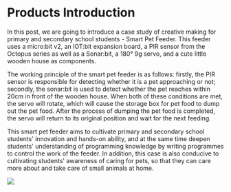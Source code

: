 ﻿---
sidebar_position: 1
sidebar_label: Products Introduction
---

# Products Introduction

In this post, we are going to introduce a case study of creative making for primary and secondary school students - Smart Pet Feeder. This feeder uses a micro:bit v2, an IOT:bit expansion board, a PIR sensor from the Octopus series as well as a Sonar:bit, a 180° 9g servo, and a cute little wooden house as components.

The working principle of the smart pet feeder is as follows: firstly, the PIR sensor is responsible for detecting whether it is a pet approaching or not; secondly, the  sonar:bit is used to detect whether the pet reaches within 20cm in front of the wooden house. When both of these conditions are met, the servo will rotate, which will cause the storage box for pet food to dump out the pet food. After the process of dumping the pet food is completed, the servo will return to its original position and wait for the next feeding.

This smart pet feeder aims to cultivate primary and secondary school students' innovation and hands-on ability, and at the same time deepen students' understanding of programming knowledge by writing programmes to control the work of the feeder. In addition, this case is also conducive to cultivating students' awareness of caring for pets, so that they can care more about and take care of small animals at home.

![](https://wiki-media-ef.oss-cn-hongkong.aliyuncs.com/i18n/en/docusaurus-plugin-content-docs/current/microbit/interesting-case/classroom-smart-pet-feeder-kit/images/microbit-smart-maker-kit-pet.png)
